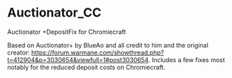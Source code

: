 # Auctionator_CC
Auctionator +DepositFix for Chromiecraft

Based on Auctionator+ by BlueAo and all credit to him and the original creator: https://forum.warmane.com/showthread.php?t=412904&p=3030654&viewfull=1#post3030654.
Includes a few fixes most notably for the reduced deposit costs on Chromiecraft. 



